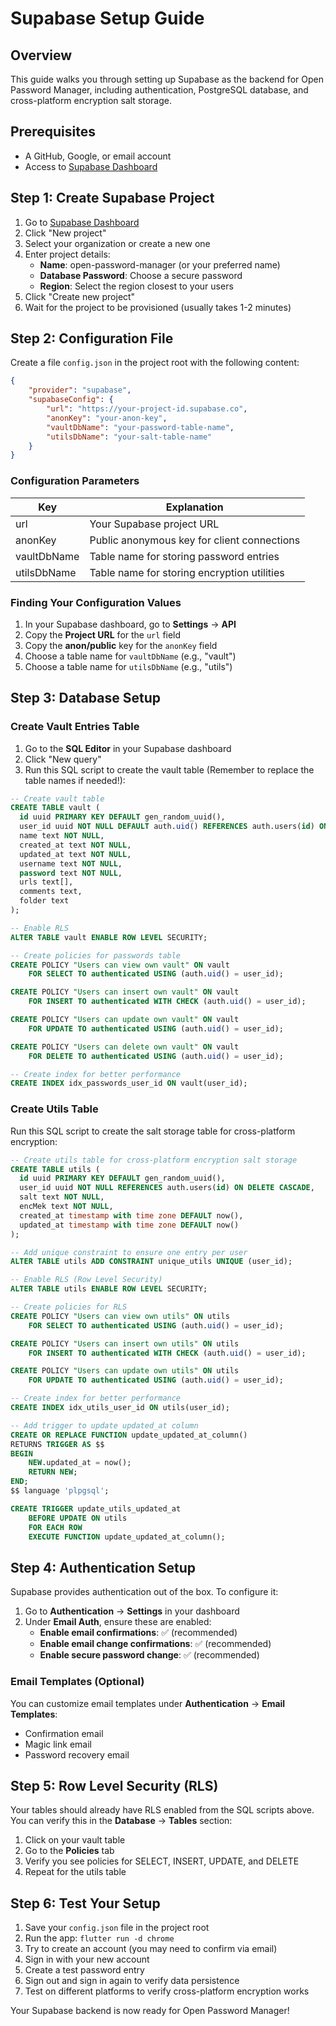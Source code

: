 # Supabase Setup Guide

## Overview
This guide walks you through setting up Supabase as the backend for Open Password Manager, including authentication, PostgreSQL database, and cross-platform encryption salt storage.

## Prerequisites
- A GitHub, Google, or email account
- Access to [Supabase Dashboard](https://supabase.com/dashboard)

## Step 1: Create Supabase Project

1. Go to [Supabase Dashboard](https://supabase.com/dashboard)
2. Click "New project"
3. Select your organization or create a new one
4. Enter project details:
   - **Name**: open-password-manager (or your preferred name)
   - **Database Password**: Choose a secure password
   - **Region**: Select the region closest to your users
5. Click "Create new project"
6. Wait for the project to be provisioned (usually takes 1-2 minutes)

## Step 2: Configuration File

Create a file `config.json` in the project root with the following content:

```json
{
    "provider": "supabase",
    "supabaseConfig": {
        "url": "https://your-project-id.supabase.co",
        "anonKey": "your-anon-key",
        "vaultDbName": "your-password-table-name",
        "utilsDbName": "your-salt-table-name"
    }
}
```

### Configuration Parameters

| Key | Explanation |
| --- | --- |
| url | Your Supabase project URL |
| anonKey | Public anonymous key for client connections |
| vaultDbName | Table name for storing password entries |
| utilsDbName | Table name for storing encryption utilities |

### Finding Your Configuration Values

1. In your Supabase dashboard, go to **Settings** → **API**
2. Copy the **Project URL** for the `url` field
3. Copy the **anon/public** key for the `anonKey` field
4. Choose a table name for `vaultDbName` (e.g., "vault")
5. Choose a table name for `utilsDbName` (e.g., "utils")

## Step 3: Database Setup

### Create Vault Entries Table

1. Go to the **SQL Editor** in your Supabase dashboard
2. Click "New query"
3. Run this SQL script to create the vault table (Remember to replace the table names if needed!):

```sql
-- Create vault table
CREATE TABLE vault (
  id uuid PRIMARY KEY DEFAULT gen_random_uuid(),
  user_id uuid NOT NULL DEFAULT auth.uid() REFERENCES auth.users(id) ON DELETE CASCADE,
  name text NOT NULL,
  created_at text NOT NULL,
  updated_at text NOT NULL,
  username text NOT NULL,
  password text NOT NULL,
  urls text[],
  comments text,
  folder text
);

-- Enable RLS
ALTER TABLE vault ENABLE ROW LEVEL SECURITY;

-- Create policies for passwords table
CREATE POLICY "Users can view own vault" ON vault
    FOR SELECT TO authenticated USING (auth.uid() = user_id);

CREATE POLICY "Users can insert own vault" ON vault
    FOR INSERT TO authenticated WITH CHECK (auth.uid() = user_id);

CREATE POLICY "Users can update own vault" ON vault
    FOR UPDATE TO authenticated USING (auth.uid() = user_id);

CREATE POLICY "Users can delete own vault" ON vault
    FOR DELETE TO authenticated USING (auth.uid() = user_id);

-- Create index for better performance
CREATE INDEX idx_passwords_user_id ON vault(user_id);
```

### Create Utils Table

Run this SQL script to create the salt storage table for cross-platform encryption:

```sql
-- Create utils table for cross-platform encryption salt storage
CREATE TABLE utils (
  id uuid PRIMARY KEY DEFAULT gen_random_uuid(),
  user_id uuid NOT NULL REFERENCES auth.users(id) ON DELETE CASCADE,
  salt text NOT NULL,
  encMek text NOT NULL,
  created_at timestamp with time zone DEFAULT now(),
  updated_at timestamp with time zone DEFAULT now()
);

-- Add unique constraint to ensure one entry per user
ALTER TABLE utils ADD CONSTRAINT unique_utils UNIQUE (user_id);

-- Enable RLS (Row Level Security)
ALTER TABLE utils ENABLE ROW LEVEL SECURITY;

-- Create policies for RLS
CREATE POLICY "Users can view own utils" ON utils
    FOR SELECT TO authenticated USING (auth.uid() = user_id);

CREATE POLICY "Users can insert own utils" ON utils
    FOR INSERT TO authenticated WITH CHECK (auth.uid() = user_id);

CREATE POLICY "Users can update own utils" ON utils
    FOR UPDATE TO authenticated USING (auth.uid() = user_id);

-- Create index for better performance
CREATE INDEX idx_utils_user_id ON utils(user_id);

-- Add trigger to update updated_at column
CREATE OR REPLACE FUNCTION update_updated_at_column()
RETURNS TRIGGER AS $$
BEGIN
    NEW.updated_at = now();
    RETURN NEW;
END;
$$ language 'plpgsql';

CREATE TRIGGER update_utils_updated_at 
    BEFORE UPDATE ON utils 
    FOR EACH ROW 
    EXECUTE FUNCTION update_updated_at_column();
```

## Step 4: Authentication Setup

Supabase provides authentication out of the box. To configure it:

1. Go to **Authentication** → **Settings** in your dashboard
2. Under **Email Auth**, ensure these are enabled:
   - **Enable email confirmations**: ✅ (recommended)
   - **Enable email change confirmations**: ✅ (recommended)
   - **Enable secure password change**: ✅ (recommended)

### Email Templates (Optional)

You can customize email templates under **Authentication** → **Email Templates**:
- Confirmation email
- Magic link email  
- Password recovery email

## Step 5: Row Level Security (RLS)

Your tables should already have RLS enabled from the SQL scripts above. You can verify this in the **Database** → **Tables** section:

1. Click on your vault table
2. Go to the **Policies** tab
3. Verify you see policies for SELECT, INSERT, UPDATE, and DELETE
4. Repeat for the utils table

## Step 6: Test Your Setup

1. Save your `config.json` file in the project root
2. Run the app: `flutter run -d chrome`
3. Try to create an account (you may need to confirm via email)
4. Sign in with your new account
5. Create a test password entry
6. Sign out and sign in again to verify data persistence
7. Test on different platforms to verify cross-platform encryption works

Your Supabase backend is now ready for Open Password Manager!
